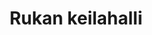 ---
title: Rukan keilahalli
ruka: ye
aktiviteetti: ye
slug: https://rukankeilahalli.fi/
update: 2022-03-26-09:38
products: Kahdeksanraitainen keilahallimme tarjoaa upeat puitteet niin aloittelijoille kuin vaativammillekin harrastajille!
image01: ../images/keilaus2-1.jpg
---